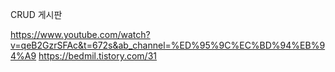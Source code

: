 CRUD 게시판


https://www.youtube.com/watch?v=qeB2GzrSFAc&t=672s&ab_channel=%ED%95%9C%EC%BD%94%EB%94%A9
https://bedmil.tistory.com/31
